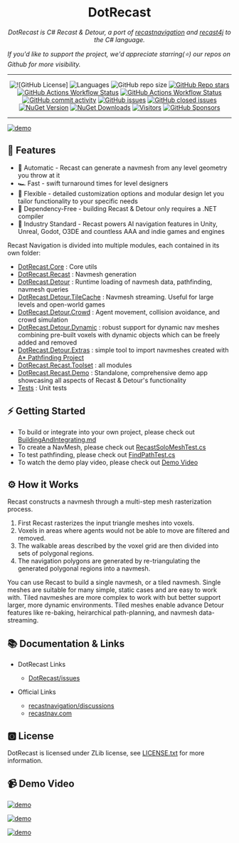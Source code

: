 <h1 align="center">DotRecast</h1>
<p align="center">
<i>DotRecast is C# Recast & Detour, a port of <a href="https://github.com/recastnavigation/recastnavigation">recastnavigation</a> and <a href="https://github.com/ppiastucki/recast4j">recast4j</a> to the C# language.</i><p>
<i>If you'd like to support the project, we'd appreciate starring(⭐) our repos on Github for more visibility.</i> <p>
</p>

---

<p align="center">
<img alt="![GitHub License]" src="https://img.shields.io/github/license/ikpil/DotRecast?style=for-the-badge">
<img alt="Languages" src="https://img.shields.io/github/languages/top/ikpil/DotRecast?style=for-the-badge">
<img alt="GitHub repo size" src="https://img.shields.io/github/repo-size/ikpil/DotRecast?style=for-the-badge">
<a href="https://github.com/ikpil/DotRecast"><img alt="GitHub Repo stars" src="https://img.shields.io/github/stars/ikpil/DotRecast?style=for-the-badge&logo=github"></a>
<a href="https://github.com/ikpil/DotRecast/actions/workflows/dotnet.yml"><img alt="GitHub Actions Workflow Status" src="https://img.shields.io/github/actions/workflow/status/ikpil/DotRecast/dotnet.yml?style=for-the-badge&logo=github"></a>
<a href="https://github.com/ikpil/DotRecast/actions/workflows/codeql.yml"><img alt="GitHub Actions Workflow Status" src="https://img.shields.io/github/actions/workflow/status/ikpil/DotRecast/codeql.yml?style=for-the-badge&logo=github&label=CODEQL"></a>
<a href="https://github.com/ikpil/DotRecast/commits"><img alt="GitHub commit activity" src="https://img.shields.io/github/commit-activity/m/ikpil/DotRecast?style=for-the-badge&logo=github"></a>
<a href="https://github.com/ikpil/DotRecast/issues"><img alt="GitHub issues" src="https://img.shields.io/github/issues-raw/ikpil/DotRecast?style=for-the-badge&logo=github&color=44cc11"></a>
<a href="https://github.com/ikpil/DotRecast/issues"><img alt="GitHub closed issues" src="https://img.shields.io/github/issues-closed-raw/ikpil/DotRecast?style=for-the-badge&logo=github&color=a371f7"></a>
<a href="https://www.nuget.org/packages/DotRecast.Core"><img alt="NuGet Version" src="https://img.shields.io/nuget/vpre/DotRecast.Core?style=for-the-badge&logo=nuget"></a>
<a href="https://www.nuget.org/packages/DotRecast.Core"><img alt="NuGet Downloads" src="https://img.shields.io/nuget/dt/DotRecast.Core?style=for-the-badge&logo=nuget"></a>
<a href="https://visitorbadge.io/status?path=ikpil%2FDotRecast"><img alt="Visitors" src="https://api.visitorbadge.io/api/daily?path=ikpil%2FDotRecast&countColor=%23263759"></a>
<a href="https://github.com/sponsors/ikpil"><img alt="GitHub Sponsors" src="https://img.shields.io/github/sponsors/ikpil?style=for-the-badge&logo=GitHub-Sponsors&link=https%3A%2F%2Fgithub.com%2Fsponsors%2Fikpil"></a>
</p>

---

[![demo](https://user-images.githubusercontent.com/313821/266750582-8cf67832-1206-4b58-8c1f-7205210cbf22.gif)](https://youtu.be/zIFIgziKLhQ)



## 🚀 Features
 
- 🤖 Automatic - Recast can generate a navmesh from any level geometry you throw at it
- 🏎️ Fast - swift turnaround times for level designers
- 🧘 Flexible - detailed customization options and modular design let you tailor functionality to your specific needs
- 🚫 Dependency-Free - building Recast & Detour only requires a .NET compiler
- 💪 Industry Standard - Recast powers AI navigation features in Unity, Unreal, Godot, O3DE and countless AAA and indie games and engines

Recast Navigation is divided into multiple modules, each contained in its own folder:

- [DotRecast.Core](https://github.com/ikpil/DotRecast/tree/main/src/DotRecast.Core) : Core utils
- [DotRecast.Recast](https://github.com/ikpil/DotRecast/tree/main/src/DotRecast.Recast) : Navmesh generation
- [DotRecast.Detour](https://github.com/ikpil/DotRecast/tree/main/src/DotRecast.Detour) : Runtime loading of navmesh data, pathfinding, navmesh queries
- [DotRecast.Detour.TileCache](https://github.com/ikpil/DotRecast/tree/main/src/DotRecast.Detour.TileCache) : Navmesh streaming. Useful for large levels and open-world games
- [DotRecast.Detour.Crowd](https://github.com/ikpil/DotRecast/tree/main/src/DotRecast.Detour.Crowd) : Agent movement, collision avoidance, and crowd simulation
- [DotRecast.Detour.Dynamic](https://github.com/ikpil/DotRecast/tree/main/src/DotRecast.Detour.Dynamic) : robust support for dynamic nav meshes combining pre-built voxels with dynamic objects which can be freely added and removed
- [DotRecast.Detour.Extras](https://github.com/ikpil/DotRecast/tree/main/src/DotRecast.Detour.Extras) : simple tool to import navmeshes created with [A* Pathfinding Project](https://arongranberg.com/astar/)
- [DotRecast.Recast.Toolset](https://github.com/ikpil/DotRecast/tree/main/src/DotRecast.Recast.Toolset) : all modules
- [DotRecast.Recast.Demo](https://github.com/ikpil/DotRecast/tree/main/src/DotRecast.Recast.Demo) : Standalone, comprehensive demo app showcasing all aspects of Recast & Detour's functionality
- [Tests](https://github.com/ikpil/DotRecast/tree/main/test) : Unit tests

## ⚡ Getting Started
 
- To build or integrate into your own project, please check out [BuildingAndIntegrating.md](https://github.com/ikpil/DotRecast/tree/main/BuildingAndIntegrating.md)
- To create a NavMesh, please check out [RecastSoloMeshTest.cs](https://github.com/ikpil/DotRecast/tree/main/test/DotRecast.Recast.Test/RecastSoloMeshTest.cs)
- To test pathfinding, please check out [FindPathTest.cs](https://github.com/ikpil/DotRecast/tree/main/test/DotRecast.Detour.Test/FindPathTest.cs)
- To watch the demo play video, please check out [Demo Video](#-demo-video)

## ⚙ How it Works

Recast constructs a navmesh through a multi-step mesh rasterization process.

1. First Recast rasterizes the input triangle meshes into voxels.
2. Voxels in areas where agents would not be able to move are filtered and removed.
3. The walkable areas described by the voxel grid are then divided into sets of polygonal regions.
4. The navigation polygons are generated by re-triangulating the generated polygonal regions into a navmesh.

You can use Recast to build a single navmesh, or a tiled navmesh.
Single meshes are suitable for many simple, static cases and are easy to work with.
Tiled navmeshes are more complex to work with but better support larger, more dynamic environments.  Tiled meshes enable advance Detour features like re-baking, heirarchical path-planning, and navmesh data-streaming.

## 📚 Documentation & Links

- DotRecast Links
  - [DotRecast/issues](https://github.com/ikpil/DotRecast/issues)
 
- Official Links
  - [recastnavigation/discussions](https://github.com/recastnavigation/recastnavigation/discussions)
  - [recastnav.com](https://recastnav.com)

## 🅾 License

DotRecast is licensed under ZLib license, see [LICENSE.txt](https://github.com/ikpil/DotRecast/tree/main/LICENSE.txt) for more information.

## 📹 Demo Video

[![demo](https://img.youtube.com/vi/zIFIgziKLhQ/0.jpg)](https://youtu.be/zIFIgziKLhQ)

[![demo](https://img.youtube.com/vi/CPvc19gNUEk/0.jpg)](https://youtu.be/CPvc19gNUEk)

[![demo](https://img.youtube.com/vi/pe5jpGUNPRg/0.jpg)](https://youtu.be/pe5jpGUNPRg)

